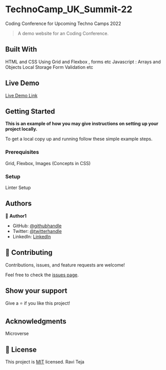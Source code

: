 # TechnoCamp_UK_Summit-22
Coding Conference for Upcoming Techno Camps 2022

> A demo website for an Coding Conference.

## Built With

HTML and CSS
Using Grid and Flexbox , forms etc
Javascript : Arrays and Objects
Local Storage
Form Validation etc

## Live Demo

[Live Demo Link]()


## Getting Started

**This is an example of how you may give instructions on setting up your project locally.**



To get a local copy up and running follow these simple example steps.

### Prerequisites
Grid, Flexbox, Images (Concepts in CSS)
### Setup
Linter Setup 


## Authors

👤 **Author1**

- GitHub: [@githubhandle](https://github.com/RaviTejaM9602/Portfolio)
- Twitter: [@twitterhandle](https://twitter.com/RaviTejaMekala1)
- LinkedIn: [LinkedIn](https://www.linkedin.com/in/ravi-teja-8499a31b9/)

## 🤝 Contributing

Contributions, issues, and feature requests are welcome!

Feel free to check the [issues page](../../issues/).

## Show your support

Give a ⭐️ if you like this project!

## Acknowledgments

Microverse

## 📝 License

This project is [MIT](./MIT.md) licensed.
Ravi Teja
